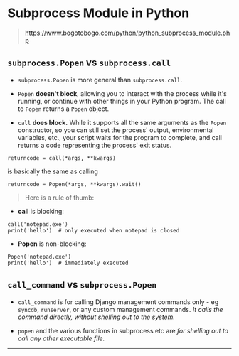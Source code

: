 # Subprocess Module in Python

> https://www.bogotobogo.com/python/python_subprocess_module.php

## `subprocess.Popen` vs `subprocess.call`
- `subprocess.Popen` is more general than `subprocess.call`.

- `Popen` **doesn't block**, allowing you to interact with the process while it's running, or continue with other things in your Python program. The call to `Popen` returns a `Popen` object.

- `call` **does block.** While it supports all the same arguments as the `Popen` constructor, so you can still set the process' output, environmental variables, etc., your script waits for the program to complete, and call returns a code representing the process' exit status.

```
returncode = call(*args, **kwargs) 
```
is basically the same as calling

```
returncode = Popen(*args, **kwargs).wait()
```

> Here is a rule of thumb:

- **call** is blocking:

```
call('notepad.exe')
print('hello')  # only executed when notepad is closed
```

- **Popen** is non-blocking:

```
Popen('notepad.exe')
print('hello')  # immediately executed
```

## `call_command` vs `subprocess.Popen`
- `call_command` is for calling Django management commands only - eg `syncdb`, `runserver`, or any custom management commands. *It calls the command directly, without shelling out to the system.*

- `popen` and the various functions in subprocess etc are *for shelling out to call any other executable file.*

---
